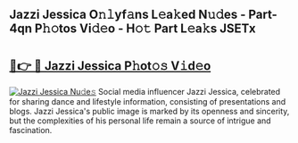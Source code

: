 ## Jazzi Jessica O𝚗𝚕yf𝚊ns L𝚎a𝚔ed N𝚞𝚍es - Part-4qn P𝚑𝚘tos Vi𝚍𝚎o - H𝚘𝚝 Part L𝚎a𝚔s JSETx

# <h2><a href="http://kf1sylx.oniu.top/?m=Jazzi+Jessica">🔗👉 🔴 Jazzi Jessica P𝚑ot𝚘𝚜 V𝚒d𝚎o</a></h2>

[![Jazzi Jessica Nu𝚍e𝚜](https://i.imgur.com/0qMVB7G.gif)](http://kf1sylx.oniu.top/?m=Jazzi+Jessica)
Social media influencer Jazzi Jessica, celebrated for sharing dance and lifestyle information, consisting of presentations and blogs. Jazzi Jessica's public image is marked by its openness and sincerity, but the complexities of his personal life remain a source of intrigue and fascination.  
